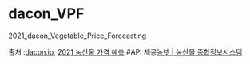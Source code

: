 # dacon_VPF
2021_dacon_Vegetable_Price_Forecasting


출처 :[dacon.io](https://dacon.io),
[2021 농산물 가격 예측](https://dacon.io/competitions/official/235801/data)
#API 제공[농넷 | 농산물 종합정보시스템](https://www.nongnet.or.kr/index.do)